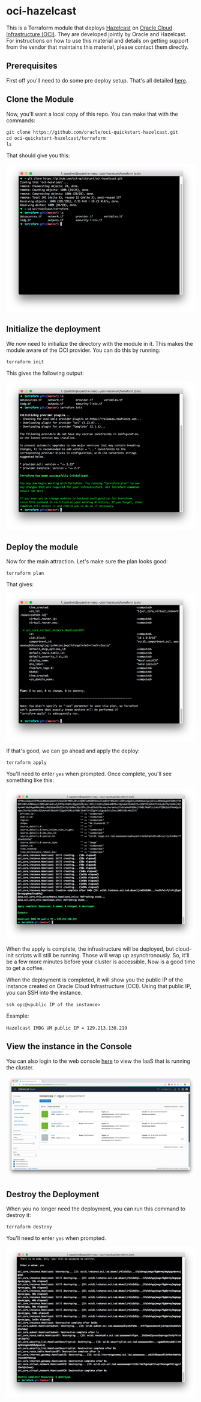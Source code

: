 # oci-hazelcast
This is a Terraform module that deploys [Hazelcast](https://hazelcast.org/) on [Oracle Cloud Infrastructure (OCI)](https://cloud.oracle.com/en_US/cloud-infrastructure). They are developed jointly by Oracle and Hazelcast. For instructions on how to use this material and details on getting support from the vendor that maintains this material, please contact them directly.
  
## Prerequisites
First off you'll need to do some pre deploy setup.  That's all detailed [here](https://github.com/oracle/oci-quickstart-prerequisites).

## Clone the Module
Now, you'll want a local copy of this repo.  You can make that with the commands:

    git clone https://github.com/oracle/oci-quickstart-hazelcast.git
    cd oci-quickstart-hazelcast/terraform
    ls

That should give you this:

![](./images/git-clone.png)

## Initialize the deployment

We now need to initialize the directory with the module in it.  This makes the module aware of the OCI provider.  You can do this by running:

    terraform init

This gives the following output:

![](./images/terraform-init.png)

## Deploy the module
Now for the main attraction.  Let's make sure the plan looks good:

    terraform plan

That gives:

![](./images/terraform-plan.png)

If that's good, we can go ahead and apply the deploy:

    terraform apply

You'll need to enter `yes` when prompted.  Once complete, you'll see something like this:

![](./images/terraform-apply.png)

When the apply is complete, the infrastructure will be deployed, but cloud-init scripts will still be running.  Those will wrap up asynchronously.  So, it'll be a few more minutes before your cluster is accessible.  Now is a good time to get a coffee.

When the deployment is completed, it will show you the public IP of the instance created on Oracle Cloud Infrastructure (OCI). Using that public IP, you can SSH into the instance. 

`ssh opc@<public IP of the instance>`


Example:

`Hazelcast IMDG VM public IP = 129.213.130.219`


## View the instance in the Console
You can also login to the web console [here](https://console.us-phoenix-1.oraclecloud.com/a/compute/instances) to view the IaaS that is running the cluster.

![](./images/console.png)

## Destroy the Deployment
When you no longer need the deployment, you can run this command to destroy it:

    terraform destroy

You'll need to enter `yes` when prompted.

![](./images/terraform-destroy.png)
